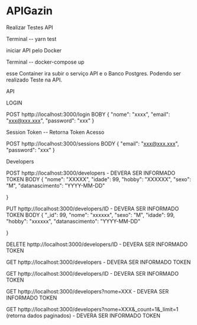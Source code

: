 # APIGazin

Realizar Testes API

Terminal
  -- yarn test

iniciar API pelo Docker
  
Terminal
  -- docker-compose up
  
  esse Container ira subir o serviço API e o Banco Postgres. Podendo ser realizado Teste na API.
  
  
  
API

   LOGIN
   
POST   hpttp://localhost:3000/login
BOBY
  {
	"nome": "xxxx",
	"email": "xxx@xxx.xxx",
	"password": "xxx"
   }

 Session Token -- Retorna Token Acesso
 
 POST   hpttp://localhost:3000/sessions
 BODY
 {
	"email": "xxx@xxx.xxx",
	"password": "xxx"
 }
 
 
 Developers
 
 POST   hpttp://localhost:3000/developers   - DEVERA SER INFORMADO TOKEN
 BODY
 {
	"nome": "XXXXX",
	"idade": 99,
	"hobby": "XXXXXX",
	"sexo": "M",
	"datanascimento": "YYYY-MM-DD"

 }
 
 PUT   hpttp://localhost:3000/developers/ID   - DEVERA SER INFORMADO TOKEN
 BODY
{
	"_id": 99,
  "nome": "xxxxxx",
	"sexo": "M",
	"idade": 99,
	"hobby": "xxxxxx",
	"datanascimento": "YYYY-MM-DD"
	
}

DELETE   hpttp://localhost:3000/developers/ID   - DEVERA SER INFORMADO TOKEN


 GET   hpttp://localhost:3000/developers   - DEVERA SER INFORMADO TOKEN
 
 GET   hpttp://localhost:3000/developers/ID   - DEVERA SER INFORMADO TOKEN
 
 GET   hpttp://localhost:3000/developers?nome=XXX     - DEVERA SER INFORMADO TOKEN
 
 GET   hpttp://localhost:3000/developers?nome=XXX&_count=1&_limit=1 (retorna dados paginados)    - DEVERA SER INFORMADO TOKEN
 
 
 
 
 

 
